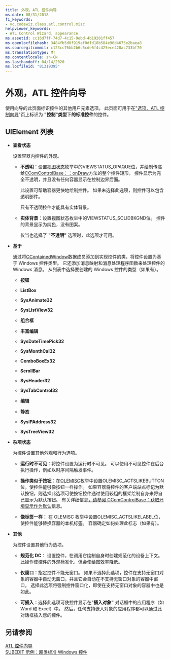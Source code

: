 ```yaml
---
title: 外观，ATL 控件向导
ms.date: 08/31/2018
f1_keywords:
- vc.codewiz.class.atl.control.misc
helpviewer_keywords:
- ATL Control Wizard, appearance
ms.assetid: cc16d7ff-74d7-4c15-9ebd-4b19201ff457
ms.openlocfilehash: 3484fb5d0f919af0dfd18b584e96d4675e2baea8
ms.sourcegitcommit: c123cc76bb2b6c5cde6f4c425ece420ac733bf70
ms.translationtype: MT
ms.contentlocale: zh-CN
ms.lasthandoff: 04/14/2020
ms.locfileid: "81319395"
---
```

# <a name="appearance-atl-control-wizard"></a>外观，ATL 控件向导

使用向导的此页面标识控件的其他用户元素选项。 此页面可用于在["选项、ATL 控制向导](../../atl/reference/options-atl-control-wizard.md)"页上标识为 **"控制"类型**下**的标准控件**的控件。

## <a name="uielement-list"></a>UIElement 列表

- **查看状态**

   设置容器内控件的外观。

  - **不透明**：设置[视图状态](/windows/win32/api/ocidl/ne-ocidl-viewstatus)枚举中的VIEWSTATUS_OPAQUE位，并绘制传递给[CComControlBase：：onDraw](../../atl/reference/ccomcontrolbase-class.md#ondraw)方法的整个控件矩形。 控件显示为完全不透明，并且没有任何容器显示在控制边界后面。

      此设置可帮助容器更快地绘制控件。 如果未选择此选项，则控件可以包含透明部件。

      只有不透明控件才能具有实体背景。

  - **实体背景**：设置视图状态枚举中的VIEWSTATUS_SOLIDBKGND位。 控件的背景显示为纯色，没有图案。

      仅当也选择了 **"不透明"** 选项时，此选项才可用。

- **基于**

   通过将[CContainedWindow](ccontainedwindowt-class.md)数据成员添加到实现控件的类，将控件设置为基于 Windows 控件类型。 它还添加消息映射和消息处理程序函数来处理控件的 Windows 消息。 从列表中选择要创建的 Windows 控件的类型（如果有）。

  - **按钮**

  - **ListBox**

  - **SysAnimate32**

  - **SysListView32**

  - **组合框**

  - **丰富编辑**

  - **SysDateTimePick32**

  - **SysMonthCal32**

  - **ComboBoxEx32**

  - **ScrollBar**

  - **SysHeader32**

  - **SysTabControl32**

  - **编辑**

  - **静态**

  - **SysIPAddress32**

  - **SysTreeView32**

- **杂项状态**

   为控件设置其他外观和行为选项。

  - **运行时不可见**：将控件设置为运行时不可见。 可以使用不可见控件在后台执行操作，例如以时序间隔触发事件。

  - **操作类似于按钮**：在[OLEMISC](/windows/win32/api/oleidl/ne-oleidl-olemisc)枚举中设置OLEMISC_ACTSLIKEBUTTON位，使控件能够像按钮一样操作。 如果容器将控件的客户端站点标记为默认按钮，则选择此选项可使按钮控件通过使用较粗的框架绘制自身来将自己显示为默认按钮。 有关详细信息[，请参阅 CComControlBase：获取环境显示作为默认](../../atl/reference/ccomcontrolbase-class.md#getambientdisplayasdefault)信息。

  - **像标签一样：** 在 OLEMISC 枚举中设置OLEMISC_ACTSLIKELABEL位，使控件能够替换容器的本机标签。 容器确定如何处理此标志（如果有）。

- **其他**

   为控件设置其他行为选项。

  - **规范化 DC**： 设置控件，在调用它绘制自身时创建规范化的设备上下文。 此操作使控件的外观标准化，但会使绘图效率降低。

  - **仅窗口**：指定控件不能无窗口。 如果不选择此选项，控件在支持无窗口对象的容器中自动无窗口，并且它会自动在不支持无窗口对象的容器中窗口。 选择此选项将强制控件窗口化，即使在支持无窗口对象的容器中也是如此。

  - **可插入**：选择此选项可使控件显示在"**插入对象"** 对话框中的应用程序（如 Word 和 Excel）中。 然后，任何支持嵌入对象的应用程序都可以通过此对话框插入您的控件。

## <a name="see-also"></a>另请参阅

[ATL 控件向导](../../atl/reference/atl-control-wizard.md)<br/>
[SUBEDIT 示例：超类标准 Windows 控件](https://github.com/Microsoft/VCSamples/tree/master/VC2008Samples/ATL/Controls/SubEdit)
